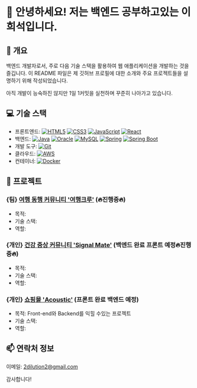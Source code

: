 # 👋 안녕하세요! 저는 백엔드 공부하고있는 이희석입니다.

## 📝 개요
백엔드 개발자로서, 주로 다음 기술 스택을 활용하여 웹 애플리케이션을 개발하는 것을 즐깁니다. 
이 README 파일은 제 깃허브 프로필에 대한 소개와 주요 프로젝트들을 설명하기 위해 작성되었습니다.

아직 개발이 능숙하진 않지만 1일 1커밋을 실천하며 꾸준히 나아가고 있습니다.

## 💻 기술 스택

- 프론트엔드: [![HTML5](https://img.shields.io/badge/-HTML5-E34F26?logo=html5&logoColor=white)](#)  [![CSS3](https://img.shields.io/badge/-CSS3-1572B6?logo=css3&logoColor=white)](#)  [![JavaScript](https://img.shields.io/badge/-JavaScript-F7DF1E?logo=javascript&logoColor=black)](#)  [![React](https://img.shields.io/badge/-React-61DAFB?logo=react&logoColor=black)](#)
- 백엔드: [![Java](https://img.shields.io/badge/-Java-007396?logo=java&logoColor=white)](#)  [![Oracle](https://img.shields.io/badge/-Oracle-F80000?logo=oracle&logoColor=white)](#)  [![MySQL](https://img.shields.io/badge/-MySQL-4479A1?logo=mysql&logoColor=white)](#)    [![Spring](https://img.shields.io/badge/-Spring-6DB33F?logo=spring&logoColor=white)](#)    [![Spring Boot](https://img.shields.io/badge/-Spring_Boot-6DB33F?logo=spring-boot&logoColor=white)](#)
- 개발 도구: [![Git](https://img.shields.io/badge/-Git-F05032?logo=git&logoColor=white)](#)
- 클라우드: [![AWS](https://img.shields.io/badge/-AWS-232F3E?logo=amazon-aws&logoColor=white)](#)
- 컨테이너: [![Docker](https://img.shields.io/badge/-Docker-2496ED?logo=docker&logoColor=white)](#)

<!-- ![Anurag's GitHub stats](https://github-readme-stats.vercel.app/api?username=2dilution2&theme=shadow_green&show_icons=true) -->
## 🚀 프로젝트

### {팀} [여행 동행 커뮤니티 '여행크루'](https://github.com/CRUDE-HI/travel-crew-server) (🔥진행중🔥)
- 목적: 
- 기술 스택: 
- 역할:

### {개인} [건강 증상 커뮤니티 'Signal Mate'](https://github.com/2dilution2/SignalMate) (백엔드 완료 프론트 예정🔥진행중🔥)
- 목적: 
- 기술 스택: 
- 역할: 

### {개인} [쇼핑몰 'Acoustic'](https://github.com/2dilution2/Personal_project_1_Spring) (프론트 완료 백엔드 예정)
- 목적: Front-end와 Backend를 익힐 수있는 프로젝트
- 기술 스택: 
- 역할: 

## 📫 연락처 정보
이메일: 2dilution2@gmail.com

감사합니다!
